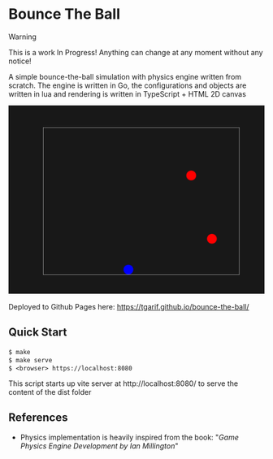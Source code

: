 # Bounce The Ball

> [!WARNING]
> This is a work In Progress! Anything can change at any moment without any notice!

A simple bounce-the-ball simulation with physics engine written from scratch.
The engine is written in Go, the configurations and objects are written in lua and rendering is
written in TypeScript + HTML 2D canvas

![screenshot](./screenshot.png)

Deployed to Github Pages here: https://tgarif.github.io/bounce-the-ball/

## Quick Start

```console
$ make
$ make serve
$ <browser> https://localhost:8080
```

This script starts up vite server at http://localhost:8080/ to serve the content of the dist folder

## References

- Physics implementation is heavily inspired from the book: "_Game Physics Engine Development by Ian
  Millington_"
